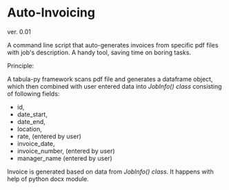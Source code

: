 # Auto-Invoicing
ver. 0.01

A command line script that auto-generates invoices from specific pdf files with job's description. A handy tool, saving time on boring tasks.

Principle:

A tabula-py framework scans pdf file and generates a dataframe object, which then combined with user entered data into *JobInfo() class* consisting of following fields: 
- id, 
- date_start, 
- date_end, 
- location, 
- rate, (entered by user)
- invoice_date, 
- invoice_number, (entered by user)
- manager_name (entered by user)

Invoice is generated based on data from *JobInfo() class*. It happens with help of python docx module.

